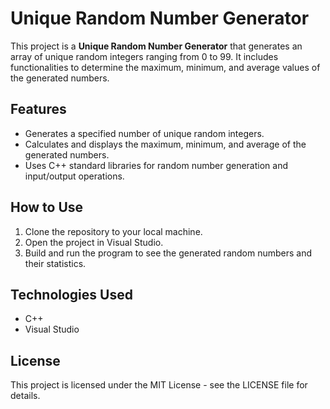# Unique Random Number Generator

This project is a **Unique Random Number Generator** that generates an array of unique random integers ranging from 0 to 99. It includes functionalities to determine the maximum, minimum, and average values of the generated numbers.

## Features
- Generates a specified number of unique random integers.
- Calculates and displays the maximum, minimum, and average of the generated numbers.
- Uses C++ standard libraries for random number generation and input/output operations.

## How to Use
1. Clone the repository to your local machine.
2. Open the project in Visual Studio.
3. Build and run the program to see the generated random numbers and their statistics.

## Technologies Used
- C++
- Visual Studio

## License
This project is licensed under the MIT License - see the LICENSE file for details.
